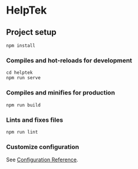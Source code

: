 # HelpTek


## Project setup
```
npm install
```

### Compiles and hot-reloads for development
```
cd helptek
npm run serve
```

### Compiles and minifies for production
```
npm run build
```

### Lints and fixes files
```
npm run lint
```

### Customize configuration
See [Configuration Reference](https://cli.vuejs.org/config/).
